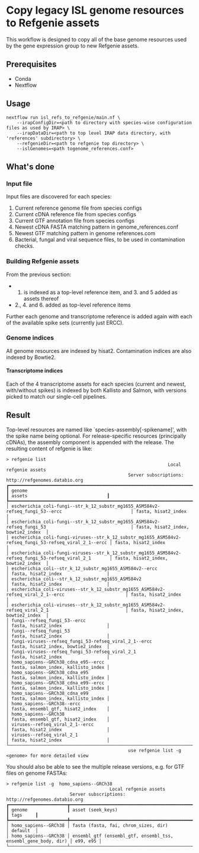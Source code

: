 # Copy legacy ISL genome resources to Refgenie assets

This workflow is designed to copy all of the base genome resources used by the gene expression group to new Refgenie assets. 

## Prerequisites

 - Conda
 - Nextflow

## Usage

```
nextflow run isl_refs_to_refgenie/main.nf \
    --irapConfigDir=<path to directory with species-wise configuration files as used by IRAP> \
    --irapDataDir=<path to top level IRAP data directory, with 'references' subdirectory> \
    --refgenieDir=<path to refgenie top directory> \
    --islGenomes=<path togenome_references.conf>
```

## What's done

### Input file

Input files are discovered for each species:

 1. Current reference genome file from species configs
 2. Current cDNA reference file from species configs
 3. Current GTF annotation file from species configs
 4. Newest cDNA FASTA matching pattern in genome_references.conf
 5. Newest GTF matching pattern in genome references.com
 6. Bacterial, fungal and viral sequence files, to be used in contamination checks. 

### Building Refgenie assets

From the previous section:

 - 1. is indexed as a top-level reference item, and 3. and 5 added as assets thereof
 - 2., 4. and 6. added as top-level reference items

Further each genome and transcriptome reference is added again with each of the available spike sets (currently just ERCC).

### Genome indices

All genome resources are indexed by hisat2. Contamination indices are also indexed by Bowtie2.

#### Transcriptome indices

Each of the 4 transcriptome assets for each species (current and newest, with/without spikes) is indexed by both Kallisto and Salmon, with versions picked to match our single-cell pipelines.

## Result

Top-level resources are named like `species-assembly[-spikename]', with the spike name being optional. For release-specific resources (principally cDNAs), the assembly component is appended with the release. The resulting content of refgenie is like:

```
> refgenie list 
                                                             Local refgenie assets                                                              
                                              Server subscriptions: http://refgenomes.databio.org                                               
┏━━━━━━━━━━━━━━━━━━━━━━━━━━━━━━━━━━━━━━━━━━━━━━━━━━━━━━━━━━━━━━━━━━━━━━━━━━━━━━━━━━━━━━━━━━━━━━━━━━━━━━━━┳━━━━━━━━━━━━━━━━━━━━━━━━━━━━━━━━━━━━━┓
┃ genome                                                                                                 ┃ assets                              ┃
┡━━━━━━━━━━━━━━━━━━━━━━━━━━━━━━━━━━━━━━━━━━━━━━━━━━━━━━━━━━━━━━━━━━━━━━━━━━━━━━━━━━━━━━━━━━━━━━━━━━━━━━━━╇━━━━━━━━━━━━━━━━━━━━━━━━━━━━━━━━━━━━━┩
│ escherichia_coli-fungi--str_k_12_substr_mg1655_ASM584v2-refseq_fungi_53--ercc                          │ fasta, hisat2_index                 │
│ escherichia_coli-fungi--str_k_12_substr_mg1655_ASM584v2-refseq_fungi_53                                │ fasta, hisat2_index, bowtie2_index  │
│ escherichia_coli-fungi-viruses--str_k_12_substr_mg1655_ASM584v2-refseq_fungi_53-refseq_viral_2_1--ercc │ fasta, hisat2_index                 │
│ escherichia_coli-fungi-viruses--str_k_12_substr_mg1655_ASM584v2-refseq_fungi_53-refseq_viral_2_1       │ fasta, hisat2_index, bowtie2_index  │
│ escherichia_coli--str_k_12_substr_mg1655_ASM584v2--ercc                                                │ fasta, hisat2_index                 │
│ escherichia_coli--str_k_12_substr_mg1655_ASM584v2                                                      │ fasta, hisat2_index                 │
│ escherichia_coli-viruses--str_k_12_substr_mg1655_ASM584v2-refseq_viral_2_1--ercc                       │ fasta, hisat2_index                 │
│ escherichia_coli-viruses--str_k_12_substr_mg1655_ASM584v2-refseq_viral_2_1                             │ fasta, hisat2_index, bowtie2_index  │
│ fungi--refseq_fungi_53--ercc                                                                           │ fasta, hisat2_index                 │
│ fungi--refseq_fungi_53                                                                                 │ fasta, hisat2_index                 │
│ fungi-viruses--refseq_fungi_53-refseq_viral_2_1--ercc                                                  │ fasta, hisat2_index, bowtie2_index  │
│ fungi-viruses--refseq_fungi_53-refseq_viral_2_1                                                        │ fasta, hisat2_index                 │
│ homo_sapiens--GRCh38_cdna_e95--ercc                                                                    │ fasta, salmon_index, kallisto_index │
│ homo_sapiens--GRCh38_cdna_e95                                                                          │ fasta, salmon_index, kallisto_index │
│ homo_sapiens--GRCh38_cdna_e99--ercc                                                                    │ fasta, salmon_index, kallisto_index │
│ homo_sapiens--GRCh38_cdna_e99                                                                          │ fasta, salmon_index, kallisto_index │
│ homo_sapiens--GRCh38--ercc                                                                             │ fasta, ensembl_gtf, hisat2_index    │
│ homo_sapiens--GRCh38                                                                                   │ fasta, ensembl_gtf, hisat2_index    │                                   
│ viruses--refseq_viral_2_1--ercc                                                                        │ fasta, hisat2_index                 │
│ viruses--refseq_viral_2_1                                                                              │ fasta, hisat2_index                 │
└────────────────────────────────────────────────────────────────────────────────────────────────────────┴─────────────────────────────────────┘
                                              use refgenie list -g <genome> for more detailed view  
```

You should also be able to see the multiple release versions, e.g. for GTF files on genome FASTAs:

```
> refgenie list -g  homo_sapiens--GRCh38
                                       Local refgenie assets                                        
                        Server subscriptions: http://refgenomes.databio.org                         
┏━━━━━━━━━━━━━━━━━━━━━━┳━━━━━━━━━━━━━━━━━━━━━━━━━━━━━━━━━━━━━━━━━━━━━━━━━━━━━━━━━━━━━━━━┳━━━━━━━━━━┓
┃ genome               ┃ asset (seek_keys)                                              ┃ tags     ┃
┡━━━━━━━━━━━━━━━━━━━━━━╇━━━━━━━━━━━━━━━━━━━━━━━━━━━━━━━━━━━━━━━━━━━━━━━━━━━━━━━━━━━━━━━━╇━━━━━━━━━━┩
│ homo_sapiens--GRCh38 │ fasta (fasta, fai, chrom_sizes, dir)                           │ default  │
│ homo_sapiens--GRCh38 │ ensembl_gtf (ensembl_gtf, ensembl_tss, ensembl_gene_body, dir) │ e99, e95 │
└──────────────────────┴────────────────────────────────────────────────────────────────┴──────────┘
```
